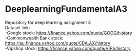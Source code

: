 # DeeplearningFundamentalA3  
Repository for deep learning assignment 3  
Dataset link:  
-Google stock: https://finance.yahoo.com/quote/GOOG/history  
-Commonwealth Bank stock: https://au.finance.yahoo.com/quote/CBA.AX/history  
-Vipshop stock: https://finance.yahoo.com/quote/VIPS/history  
